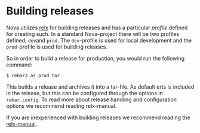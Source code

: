 # Building releases

Nova utilizes [relx](https://github.com/erlware/relx) for building releases and has a particular *profile* defined for creating such. In a standard Nova-project there will be two profiles defined; `dev`and `prod`. The `dev`-profile is used for local development and the `prod`-profile is used for building releases.

So in order to build a release for production, you would run the following command:

```
$ rebar3 as prod tar
```

This builds a release and archives it into a tar-file. As default erts is included in the release, but this can be configured through the options in `rebar.config`. To read more about release handling and configuration options we recommend reading relx-manual.

If you are inexperienced with building releases we recommend reading the [relx-manual](https://www.rebar3.org/docs/releases#section-relx).
